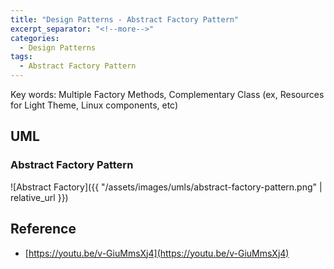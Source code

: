 ```yaml
---
title: "Design Patterns - Abstract Factory Pattern"
excerpt_separator: "<!--more-->"
categories:
  - Design Patterns
tags:
  - Abstract Factory Pattern
---
```


Key words: Multiple Factory Methods, Complementary Class (ex, Resources for Light Theme, Linux components, etc)

## UML  

### Abstract Factory Pattern

![Abstract Factory]({{ "/assets/images/umls/abstract-factory-pattern.png" | relative_url }})

## Reference

- [https://youtu.be/v-GiuMmsXj4](https://youtu.be/v-GiuMmsXj4)
